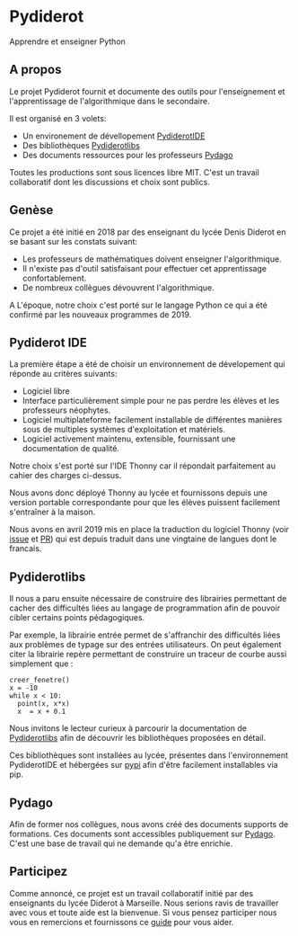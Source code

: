 # Pydiderot
Apprendre et enseigner Python

## A propos
Le projet Pydiderot fournit et documente des outils pour l'enseignement et l'apprentissage de l'algorithmique dans le secondaire.

Il est organisé en 3 volets:
- Un environement de dévellopement [PydiderotIDE](https://pydiderotide.readthedocs.io/)
- Des bibliothèques [Pydiderotlibs](https://pydiderotlibs.readthedocs.io/)
- Des documents ressources pour les professeurs [Pydago](https://pydago.readthedocs.io/)

Toutes les productions sont sous licences libre MIT. C'est un travail collaboratif dont les discussions et choix sont publics. 

## Genèse

Ce projet a été initié en 2018 par des enseignant du lycée Denis Diderot en se basant sur les constats suivant:
- Les professeurs de mathématiques doivent enseigner l'algorithmique. 
- Il n'existe pas d'outil satisfaisant pour effectuer cet apprentissage confortablement.
- De nombreux collègues dévouvrent l'algorithmique.
    
A L'époque, notre choix c'est porté sur le langage Python ce qui a été confirmé par les nouveaux programmes de 2019.

## Pydiderot IDE

La première étape a été de choisir un environnement de dévelopement qui réponde au critères suivants:
- Logiciel libre
- Interface particulièrement simple pour ne pas perdre les élèves et les professeurs néophytes.
- Logiciel multiplateforme facilement installable de différentes manières sous de multiples systèmes d'exploitation et matériels.
- Logiciel activement maintenu, extensible, fournissant une documentation de qualité.
    
Notre choix s'est porté sur l'IDE Thonny car il répondait parfaitement au cahier des charges ci-dessus.
    
Nous avons donc déployé Thonny au lycée et fournissons depuis une version portable correspondante pour que les élèves puissent facilement s'entraîner à la maison.
    
Nous avons en avril 2019 mis en place la traduction du logiciel Thonny (voir [issue](https://github.com/thonny/thonny/issues/668) et [PR](https://github.com/thonny/thonny/pull/736)) qui est depuis traduit dans une vingtaine de langues dont le francais.
    

## Pydiderotlibs
Il nous a paru ensuite nécessaire de construire des librairies permettant de cacher des difficultés liées au langage de programmation afin de pouvoir cibler certains points pédagogiques.

Par exemple, la librairie entrée permet de s'affranchir des difficultés liées aux problèmes de typage sur des entrées utilisateurs. On peut également citer la librairie repère permettant de construire un traceur de courbe aussi simplement que :
 
```python3 
creer_fenetre()
x = -10
while x < 10:
  point(x, x*x)
  x  = x + 0.1
```

Nous invitons le lecteur curieux à parcourir la documentation de [Pydiderotlibs](https://pydiderotlibs.readthedocs.io/) afin de découvrir les bibliothèques proposées en détail.

Ces bibliothèques sont installées au lycée, présentes dans l'environnement PydiderotIDE et hébergées sur [pypi](https://pypi.org/project/pydiderotlibs/) afin d'être facilement installables via pip.

## Pydago

Afin de former nos collègues, nous avons créé des documents supports de formations.
Ces documents sont accessibles publiquement sur [Pydago](https://pydago.readthedocs.io/). C'est une base de travail qui ne demande qu'a être enrichie.

## Participez

Comme annoncé, ce projet est un travail collaboratif initié par des enseignants du lycée Diderot à Marseille. Nous serions ravis de travailler avec vous et toute aide est la bienvenue.
Si vous pensez participer nous vous en remercions et fournissons ce [guide](CONTRIBUTING.md) pour vous aider.


